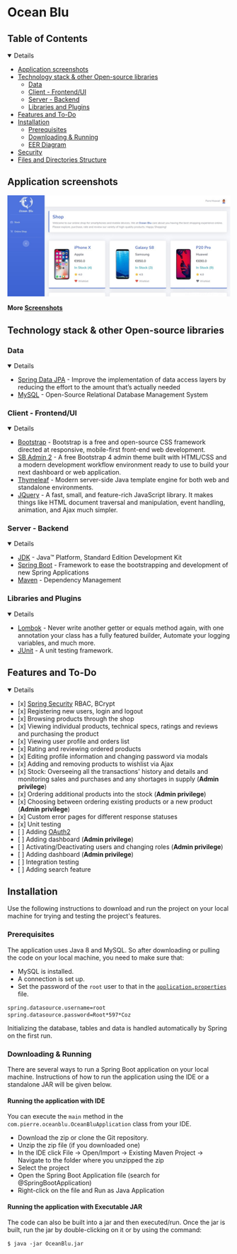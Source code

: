 # Ocean Blu



## Table of Contents

<details open="open">
   <ul>
      <li><a href="#application-screenshots">Application screenshots</a></li>
      <li>
         <a href="#technology-stack---other-open-source-libraries">Technology stack &amp; other Open-source libraries</a>
         <ul>
            <li><a href="#data">Data</a></li>
            <li><a href="#client---frontend-ui">Client - Frontend/UI</a></li>
            <li><a href="#server---backend">Server - Backend</a></li>
            <li><a href="#libraries-and-plugins">Libraries and Plugins</a></li>
         </ul>
      </li>
      <li><a href="#features-and-to-do">Features and To-Do</a></li>
      <li>
         <a href="#installation">Installation</a>
         <ul>
            <li><a href="#prerequisites">Prerequisites</a></li>
            <li><a href="#downloading---running">Downloading & Running</a></li>
            <li><a href="#eer-diagram">EER Diagram</a></li>
         </ul>
      </li>
      <li><a href="#security">Security</a></li>
     <li>
         <a href="#files-and-directories-structure">Files and Directories Structure</a>
      </li>
   </ul>
</details>

## Application screenshots

[![Home](documents/screenshots/scr01.jpg)](documents/screenshots/scr01.jpg)

**More [Screenshots](documents/SCREENSHOTS.md)**

## Technology stack & other Open-source libraries

### Data

<details open="open">
   <ul>
      <li><a href="https://spring.io/projects/spring-data-jpa">Spring Data JPA</a> - Improve the implementation of data access layers by reducing the effort to the amount that’s actually needed</li>
      <li><a href="https://www.mysql.com/">MySQL</a> - Open-Source Relational Database Management System</li>
   </ul>
</details>

### Client - Frontend/UI

<details open="open">
   <ul>
      <li><a href="https://getbootstrap.com/">Bootstrap</a> - Bootstrap is a free and open-source CSS framework directed at responsive, mobile-first front-end web development.</li>
      <li><a href="https://startbootstrap.com/theme/sb-admin-2">SB Admin 2</a> - A free Bootstrap 4 admin theme built with HTML/CSS and a modern development workflow environment ready to use to build your next dashboard or web application.</li>
      <li><a href="https://www.thymeleaf.org/">Thymeleaf</a> - Modern server-side Java template engine for both web and standalone environments.</li>
      <li><a href="https://jquery.com/">JQuery</a> - A fast, small, and feature-rich JavaScript library. It makes things like HTML document traversal and manipulation, event handling, animation, and Ajax much simpler.</li>
   </ul>
</details>

### Server - Backend

<details open="open">
   <ul>
      <li><a href="https://www.oracle.com/technetwork/java/javase/downloads/jdk8-downloads-2133151.html">JDK</a> - Java™ Platform, Standard Edition Development Kit</li>
      <li><a href="https://spring.io/projects/spring-boot">Spring Boot</a> - Framework to ease the bootstrapping and development of new Spring Applications</li>
      <li><a href="https://maven.apache.org/">Maven</a> - Dependency Management</li>
   </ul>
</details>

###  Libraries and Plugins

<details open="open">
   <ul>
      <li><a href="https://projectlombok.org/">Lombok</a> - Never write another getter or equals method again, with one annotation your class has a fully featured builder, Automate your logging variables, and much more.</li>
      <li><a href="https://junit.org/">JUnit</a> - A unit testing framework.</li>
    </ul>
</details>

## Features and To-Do

<details open="open">
   <ul>
      <li>[x] <a href="https://spring.io/projects/spring-security">Spring Security</a> RBAC, BCrypt</li>
      <li>[x] Registering new users, login and logout</li>
      <li>[x] Browsing products through the shop</li>
      <li>[x] Viewing individual products, technical specs, ratings and reviews and purchasing the product</li>
      <li>[x] Viewing user profile and orders list</li>
      <li>[x] Rating and reviewing ordered products</li>
      <li>[x] Editing profile information and changing password via modals</li>
      <li>[x] Adding and removing products to wishlist via Ajax</li>
      <li>[x] Stock: Overseeing all the transactions' history and details and monitoring sales and purchases and any shortages in supply (<b>Admin privilege</b>)</li>
      <li>[x] Ordering additional products into the stock (<b>Admin privilege</b>)</li>
      <li>[x] Choosing between ordering existing products or a new product (<b>Admin privilege</b>)</li>
      <li>[x] Custom error pages for different response statuses</li>
      <li>[x] Unit testing</li>
      <li>[ ] Adding <a href="https://oauth.net/2/">OAuth2</a></li>
      <li>[ ] Adding dashboard (<b>Admin privilege</b>)</li>
      <li>[ ] Activating/Deactivating users and changing roles (<b>Admin privilege</b>)</li>
      <li>[ ] Adding dashboard (<b>Admin privilege</b>)</li>
      <li>[ ] Integration testing</li>
      <li>[ ] Adding search feature</li>
   </ul>
</details>

## Installation

Use the following instructions to download and run the project on your local machine for trying and testing the project's features.

### Prerequisites

The application uses Java 8 and MySQL. So after downloading or pulling the code on your local machine, you need to make sure that:
* MySQL is installed.
* A connection is set up.
* Set the password of the `root` user to that in the [`application.properties`](/src/main/resources/application.properties) file.

```properties
spring.datasource.username=root
spring.datasource.password=Root*597*Coz
```
Initializing the database, tables and data is handled automatically by Spring on the first run.

### Downloading & Running

There are several ways to run a Spring Boot application on your local machine. Instructions of how to run the application using the IDE or a standalone JAR will be given below.

#### Running the application with IDE

You can execute the `main` method in the `com.pierre.oceanblu.OceanBluApplication` class from your IDE.

* 	Download the zip or clone the Git repository.
* 	Unzip the zip file (if you downloaded one)
*   In the IDE click File -> Open/Import -> Existing Maven Project -> Navigate to the folder where you unzipped the zip
*   Select the project
* 	Open the Spring Boot Application file (search for @SpringBootApplication)
* 	Right-click on the file and Run as Java Application

#### Running the application with Executable JAR

The code can also be built into a jar and then executed/run. Once the jar is built, run the jar by double-clicking on it or by using the command:

```shell
$ java -jar OceanBlu.jar
```

